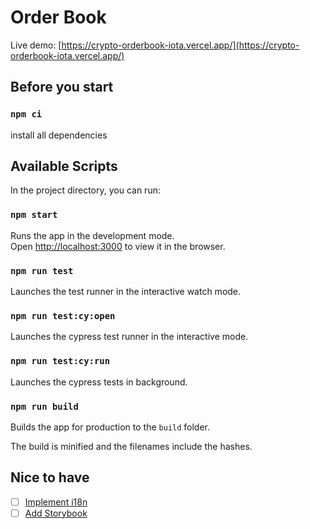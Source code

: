 # Order Book

Live demo: [https://crypto-orderbook-iota.vercel.app/](https://crypto-orderbook-iota.vercel.app/)

## Before you start

### `npm ci`

install all dependencies

## Available Scripts

In the project directory, you can run:

### `npm start`

Runs the app in the development mode.\
Open [http://localhost:3000](http://localhost:3000) to view it in the browser.

### `npm run test`

Launches the test runner in the interactive watch mode.

### `npm run test:cy:open`

Launches the cypress test runner in the interactive mode.

### `npm run test:cy:run`

Launches the cypress tests in background.

### `npm run build`

Builds the app for production to the `build` folder.

The build is minified and the filenames include the hashes.

## Nice to have

- [ ] [Implement i18n](https://github.com/Lurtt/crypto-orderbook/issues/29)
- [ ] [Add Storybook](https://github.com/Lurtt/crypto-orderbook/issues/30)
